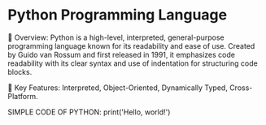 # Python Programming Language

🔹 Overview:
    Python is a high-level, interpreted, general-purpose programming language known for its readability and ease of use. Created     by Guido van Rossum and first released in 1991, it emphasizes code readability with its clear syntax and use of indentation      for structuring code blocks.


    
🔹 Key Features:
    Interpreted,
    Object-Oriented,
    Dynamically Typed,
    Cross-Platform.


SIMPLE CODE OF PYTHON:
print('Hello, world!')
